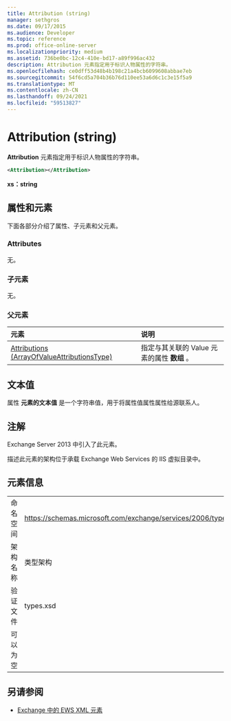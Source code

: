 ```yaml
---
title: Attribution (string)
manager: sethgros
ms.date: 09/17/2015
ms.audience: Developer
ms.topic: reference
ms.prod: office-online-server
ms.localizationpriority: medium
ms.assetid: 736be0bc-12c4-410e-bd17-a89f996ac432
description: Attribution 元素指定用于标识人物属性的字符串。
ms.openlocfilehash: ce0dff53d48b4b198c21a4bcb6099608abbae7eb
ms.sourcegitcommit: 54f6cd5a704b36b76d110ee53a6d6c1c3e15f5a9
ms.translationtype: MT
ms.contentlocale: zh-CN
ms.lasthandoff: 09/24/2021
ms.locfileid: "59513827"
---
```

# <a name="attribution-string"></a>Attribution (string)

**Attribution** 元素指定用于标识人物属性的字符串。 
  
```XML
<Attribution></Attribution>
```

 **xs：string**
## <a name="attributes-and-elements"></a>属性和元素

下面各部分介绍了属性、子元素和父元素。
  
### <a name="attributes"></a>Attributes

无。
  
### <a name="child-elements"></a>子元素

无。
  
### <a name="parent-elements"></a>父元素

|**元素**|**说明**|
|:-----|:-----|
|[Attributions (ArrayOfValueAttributionsType)](attributions-arrayofvalueattributionstype.md) <br/> |指定与其关联的 Value 元素的属性 **数组** 。  <br/> |
   
## <a name="text-value"></a>文本值

属性 **元素的文本值** 是一个字符串值，用于将属性值属性属性给源联系人。 
  
## <a name="remarks"></a>注解

Exchange Server 2013 中引入了此元素。
  
描述此元素的架构位于承载 Exchange Web Services 的 IIS 虚拟目录中。
  
## <a name="element-information"></a>元素信息

|||
|:-----|:-----|
|命名空间  <br/> |https://schemas.microsoft.com/exchange/services/2006/types  <br/> |
|架构名称  <br/> |类型架构  <br/> |
|验证文件  <br/> |types.xsd  <br/> |
|可以为空  <br/> ||
   
## <a name="see-also"></a>另请参阅

- [Exchange 中的 EWS XML 元素](ews-xml-elements-in-exchange.md)

